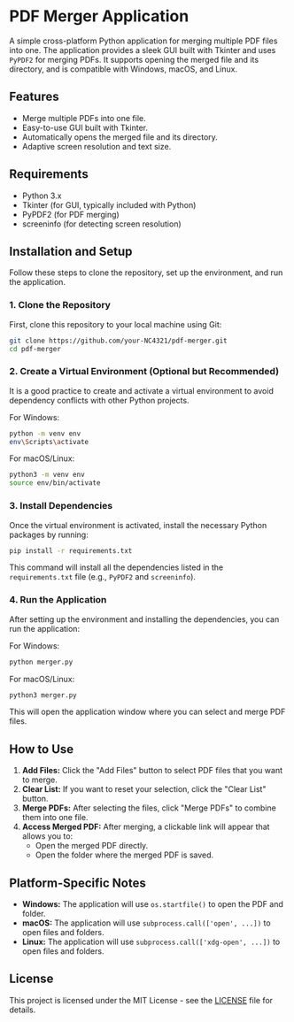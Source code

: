# PDF Merger Application

A simple cross-platform Python application for merging multiple PDF files into one. The application provides a sleek GUI built with Tkinter and uses `PyPDF2` for merging PDFs. It supports opening the merged file and its directory, and is compatible with Windows, macOS, and Linux.

## Features

- Merge multiple PDFs into one file.
- Easy-to-use GUI built with Tkinter.
- Automatically opens the merged file and its directory.
- Adaptive screen resolution and text size.

## Requirements

- Python 3.x
- Tkinter (for GUI, typically included with Python)
- PyPDF2 (for PDF merging)
- screeninfo (for detecting screen resolution)

## Installation and Setup

Follow these steps to clone the repository, set up the environment, and run the application.

### 1. Clone the Repository

First, clone this repository to your local machine using Git:

```bash
git clone https://github.com/your-NC4321/pdf-merger.git
cd pdf-merger
```

### 2. Create a Virtual Environment (Optional but Recommended)

It is a good practice to create and activate a virtual environment to avoid dependency conflicts with other Python projects.

For Windows:

```bash
python -m venv env
env\Scripts\activate
```

For macOS/Linux:

```bash
python3 -m venv env
source env/bin/activate
```

### 3. Install Dependencies

Once the virtual environment is activated, install the necessary Python packages by running:

```bash
pip install -r requirements.txt
```

This command will install all the dependencies listed in the `requirements.txt` file (e.g., `PyPDF2` and `screeninfo`).

### 4. Run the Application

After setting up the environment and installing the dependencies, you can run the application:

For Windows:

```bash
python merger.py
```

For macOS/Linux:

```bash
python3 merger.py
```

This will open the application window where you can select and merge PDF files.

## How to Use

1. **Add Files:** Click the "Add Files" button to select PDF files that you want to merge.
2. **Clear List:** If you want to reset your selection, click the "Clear List" button.
3. **Merge PDFs:** After selecting the files, click "Merge PDFs" to combine them into one file.
4. **Access Merged PDF:** After merging, a clickable link will appear that allows you to:
    - Open the merged PDF directly.
    - Open the folder where the merged PDF is saved.

## Platform-Specific Notes

- **Windows:** The application will use `os.startfile()` to open the PDF and folder.
- **macOS:** The application will use `subprocess.call(['open', ...])` to open files and folders.
- **Linux:** The application will use `subprocess.call(['xdg-open', ...])` to open files and folders.

## License

This project is licensed under the MIT License - see the [LICENSE](LICENSE) file for details.
